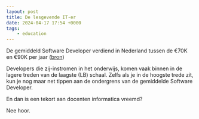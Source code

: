 ```yaml
---
layout: post
title: De lesgevende IT-er
date: 2024-04-17 17:54 +0000
tags:
    - education
---
```


De gemiddeld Software Developer verdiend in Nederland tussen de €70K en €90K per jaar ([bron](https://www.glassdoor.nl/Salarissen/senior-developer-salarissen-SRCH_KO0,16.htm))

Developers die zij-instromen in het onderwijs, komen vaak binnen in de lagere treden van de laagste (LB) schaal. Zelfs als je in de hoogste trede zit, kun je nog maar net tippen aan de ondergrens van de gemiddelde Software Developer.

En dan is een tekort aan docenten informatica vreemd?

Nee hoor.